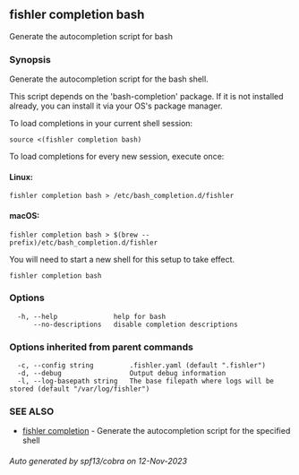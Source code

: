 ## fishler completion bash

Generate the autocompletion script for bash

### Synopsis

Generate the autocompletion script for the bash shell.

This script depends on the 'bash-completion' package.
If it is not installed already, you can install it via your OS's package manager.

To load completions in your current shell session:

	source <(fishler completion bash)

To load completions for every new session, execute once:

#### Linux:

	fishler completion bash > /etc/bash_completion.d/fishler

#### macOS:

	fishler completion bash > $(brew --prefix)/etc/bash_completion.d/fishler

You will need to start a new shell for this setup to take effect.


```
fishler completion bash
```

### Options

```
  -h, --help              help for bash
      --no-descriptions   disable completion descriptions
```

### Options inherited from parent commands

```
  -c, --config string         .fishler.yaml (default ".fishler")
  -d, --debug                 Output debug information
  -l, --log-basepath string   The base filepath where logs will be stored (default "/var/log/fishler")
```

### SEE ALSO

* [fishler completion](fishler_completion.md)	 - Generate the autocompletion script for the specified shell

###### Auto generated by spf13/cobra on 12-Nov-2023
